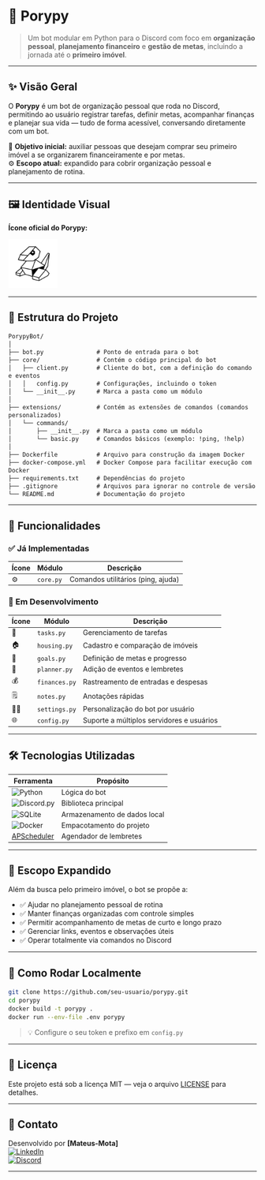 
# 🧠 Porypy

> Um bot modular em Python para o Discord com foco em **organização pessoal**, **planejamento financeiro** e **gestão de metas**, incluindo a jornada até o **primeiro imóvel**.

---

## ✨ Visão Geral

O **Porypy** é um bot de organização pessoal que roda no Discord, permitindo ao usuário registrar tarefas, definir metas, acompanhar finanças e planejar sua vida — tudo de forma acessível, conversando diretamente com um bot.

🎯 **Objetivo inicial:** auxiliar pessoas que desejam comprar seu primeiro imóvel a se organizarem financeiramente e por metas.  
⚙️ **Escopo atual:** expandido para cobrir organização pessoal e planejamento de rotina.

---

## 🖼️ Identidade Visual

**Ícone oficial do Porypy:**

<img src="assets/porypy_icon.svg" alt="Porypy Icon" width="100" />

---

## 📁 Estrutura do Projeto

```
PorypyBot/
│
├── bot.py               # Ponto de entrada para o bot
├── core/                # Contém o código principal do bot
│   ├── client.py        # Cliente do bot, com a definição do comando e eventos
│   │   config.py        # Configurações, incluindo o token
│   └── __init__.py      # Marca a pasta como um módulo
│
├── extensions/          # Contém as extensões de comandos (comandos personalizados)
│   └── commands/
│       ├── __init__.py  # Marca a pasta como um módulo      
│       └── basic.py     # Comandos básicos (exemplo: !ping, !help)
│
├── Dockerfile           # Arquivo para construção da imagem Docker
├── docker-compose.yml   # Docker Compose para facilitar execução com Docker
├── requirements.txt     # Dependências do projeto
├── .gitignore           # Arquivos para ignorar no controle de versão
└── README.md            # Documentação do projeto
```

---

## 🧩 Funcionalidades

### ✅ Já Implementadas
| Ícone | Módulo | Descrição |
|------|--------|-----------|
| ⚙️ | `core.py` | Comandos utilitários (ping, ajuda) |

### 🚧 Em Desenvolvimento
| Ícone | Módulo | Descrição |
|------|--------|-----------|
| 📝 | `tasks.py` | Gerenciamento de tarefas |
| 🏠 | `housing.py` | Cadastro e comparação de imóveis |
| 🎯 | `goals.py` | Definição de metas e progresso |
| 📅 | `planner.py` | Adição de eventos e lembretes |
| 💰 | `finances.py` | Rastreamento de entradas e despesas |
| 🗒️ | `notes.py` | Anotações rápidas |
| 🧑‍💼 | `settings.py` | Personalização do bot por usuário |
| 🌐 | `config.py` | Suporte a múltiplos servidores e usuários |

---

## 🛠️ Tecnologias Utilizadas

| Ferramenta | Propósito |
|-----------|-----------|
| ![Python](https://cdn.jsdelivr.net/gh/devicons/devicon/icons/python/python-original.svg) | Lógica do bot |
| ![Discord.py](https://img.shields.io/badge/discord.py-2.x-blue?logo=discord&style=flat-square) | Biblioteca principal |
| ![SQLite](https://cdn.jsdelivr.net/gh/devicons/devicon/icons/sqlite/sqlite-original.svg) | Armazenamento de dados local |
| ![Docker](https://cdn.jsdelivr.net/gh/devicons/devicon/icons/docker/docker-original.svg) | Empacotamento do projeto |
| [APScheduler](https://apscheduler.readthedocs.io/en/latest/) | Agendador de lembretes |
---

## 🧭 Escopo Expandido

Além da busca pelo primeiro imóvel, o bot se propõe a:

- ✅ Ajudar no planejamento pessoal de rotina
- ✅ Manter finanças organizadas com controle simples
- ✅ Permitir acompanhamento de metas de curto e longo prazo
- ✅ Gerenciar links, eventos e observações úteis
- ✅ Operar totalmente via comandos no Discord

---

## 🚀 Como Rodar Localmente

```bash
git clone https://github.com/seu-usuario/porypy.git
cd porypy
docker build -t porypy .
docker run --env-file .env porypy
```

> 💡 Configure o seu token e prefixo em `config.py`

---

## 📌 Licença

Este projeto está sob a licença MIT — veja o arquivo [LICENSE](LICENSE) para detalhes.

---

## 💬 Contato

Desenvolvido por **[Mateus-Mota]**  
[![LinkedIn](https://img.shields.io/badge/LinkedIn-Perfil-blue?style=flat-square&logo=linkedin)](https://www.linkedin.com/in/mateusmotaa/)  
[![Discord](https://img.shields.io/badge/Discord-Bot_Porypy-5865F2?logo=discord&style=flat-square)](https://discord.com/oauth2/authorize?client_id=1368781797428695090)

---
